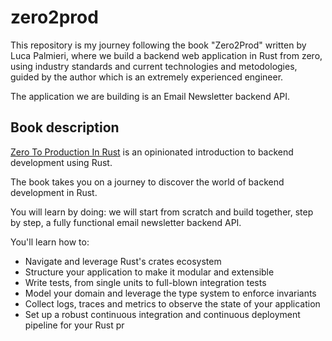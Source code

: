 # zero2prod
This repository is my journey following the book "Zero2Prod" written by Luca Palmieri, where we build a backend web application in Rust from zero, using industry standards and current technologies and metodologies, guided by the author which is an extremely experienced engineer.

The application we are building is an Email Newsletter backend API.


## Book description
[Zero To Production In Rust](https://zero2prod.com) is an opinionated introduction to backend development using Rust.

The book takes you on a journey to discover the world of backend development in Rust.

You will learn by doing: we will start from scratch and build together, step by step, a fully functional email newsletter backend API.

You'll learn how to:
- Navigate and leverage Rust's crates ecosystem
- Structure your application to make it modular and extensible
- Write tests, from single units to full-blown integration tests
- Model your domain and leverage the type system to enforce invariants
- Collect logs, traces and metrics to observe the state of your application
- Set up a robust continuous integration and continuous deployment pipeline for your Rust pr
